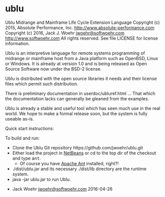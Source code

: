 # ublu
Ublu Midrange and Mainframe Life Cycle Extension Language
Copyright (c) 2015, Absolute Performance, Inc. http://www.absolute-performance.com
Copyright (c) 2016, Jack J. Woehr jwoehr@softwoehr.com http://www.softwoehr.com
All rights reserved.
See file LICENSE for license information.

Ublu is an interpretive language for remote systems programming of midrange or
mainframe host from a Java platform such as OpenBSD, Linux or Windows. It is
already at version 1.0 and is being released as Open Source Software now under
the BSD-2 license.

Ublu is distributed with the open source libraries it needs and their license
files which permit such distribution.

There is preliminary documentation in userdoc/ubluref.html ... That which the
documentation lacks can generally be gleaned from the examples.

Ublu is already a stable and useful tool which has seen much use in the real
world. We hope to make a formal release soon, but the system is fully useable
as-is.

Quick start instructions:

To build and run:
<ul>
<li> Clone the Ublu Git repository https://github.com/jwoehr/ublu.git</li>
<li> Either load the project in <a href="http://www.netbeans.org">NetBeans</a>
     or cd to the top dir of the checkout and type <tt>ant</tt>.
<ul>
    <li> Of course you have <a href="http://ant.apache.org/">Apache Ant</a>
        installed, right?!</li>
</ul></li>
<li> ./dist/ublu.jar and its necessary ./dist/lib directory are the runtime system.
<li> java -jar ublu.jar to run Ublu.</li>
</ul>
 
- Jack Woehr jwoehr@softwoehr.com 2016-04-26
